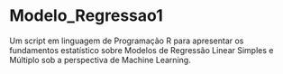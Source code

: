 # Modelo_Regressao1
Um script em linguagem de Programação R para apresentar os fundamentos estatístico sobre Modelos de Regressão Linear Simples e Múltiplo sob a perspectiva de Machine Learning. 
